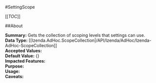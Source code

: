 #SettingScope

[[_TOC_]]

##About

**Summary:**  Gets the collection of scoping levels that settings can use.   
**Data Type:** [[Izenda.AdHoc.ScopeCollection|/API/Izenda/AdHoc/Izenda-AdHoc-ScopeCollection]]  
**Accepted Values:**   
**Default Value:** {}  
**Impacted Features:**   
**Purpose:**   
**Usage:**   
**Caveats:**   

